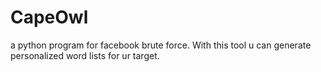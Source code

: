# CapeOwl
a python program for facebook brute force. With this tool u can generate personalized word lists for ur target. 
